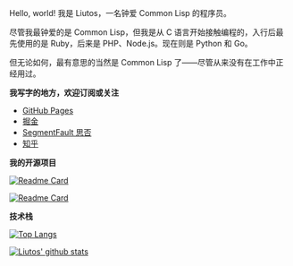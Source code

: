 Hello, world! 我是 Liutos，一名钟爱 Common Lisp 的程序员。

尽管我最钟爱的是 Common Lisp，但我是从 C 语言开始接触编程的，入行后最先使用的是 Ruby，后来是 PHP、Node.js。现在则是 Python 和 Go。

但无论如何，最有意思的当然是 Common Lisp 了——尽管从来没有在工作中正经用过。

**我写字的地方，欢迎订阅或关注**

- [GitHub Pages](https://liutos.github.io/)
- [掘金](https://juejin.cn/user/2752832844336968/posts)
- [SegmentFault 思否](https://segmentfault.com/blog/liutos)
- [知乎](https://www.zhihu.com/people/liutos/posts)

**我的开源项目**

[![Readme Card](https://github-readme-stats.vercel.app/api/pin/?username=liutos&repo=nest)](https://github.com/Liutos/nest)

[![Readme Card](https://github-readme-stats.vercel.app/api/pin/?username=liutos&repo=fledgling)](https://github.com/Liutos/fledgling)

**技术栈**

[![Top Langs](https://github-readme-stats.vercel.app/api/top-langs/?hide=html&layout=compact&username=liutos)](https://github.com/anuraghazra/github-readme-stats)

[![Liutos' github stats](https://github-readme-stats.vercel.app/api?show_icons=true&username=liutos)](https://github.com/anuraghazra/github-readme-stats)
